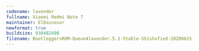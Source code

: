 ```yaml
---
codename: lavender
fullname: Xiaomi Redmi Note 7
maintainer: ElDainosor
newformat: true
buildsize: 938482498
filename: BootleggersROM-Queue4lavender.5.1-Stable-Shishufied-20200615-122329.zip
---
```

